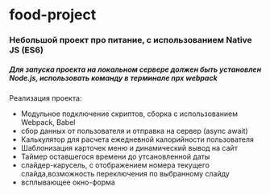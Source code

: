 # food-project

### Небольшой проект про питание, с использованием Native JS (ES6)

##### Для запуска проекта на локальном сервере должен быть установлен Node.js, использовать команду в терминале npx webpack

Реализация проекта:
* Модульное подключение скриптов, сборка с использованием Webpack, Babel
* сбор данных от пользователя и отправка на сервер (async await)
* Калькулятор для расчета ежедневной калорийности пользователя
* Шаблонизация карточек меню и динамический вывод на сайт
* Таймер оставшегося времени до утсановленной даты
* слайдер-карусель, с отображением номера текущего слайда,возможность переключения по выбранному слайду
* всплывающее окно-форма
